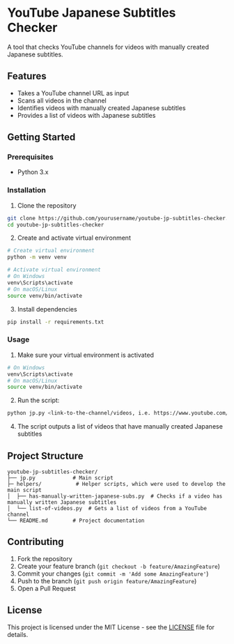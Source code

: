# YouTube Japanese Subtitles Checker

A tool that checks YouTube channels for videos with manually created Japanese subtitles.

## Features

- Takes a YouTube channel URL as input
- Scans all videos in the channel
- Identifies videos with manually created Japanese subtitles
- Provides a list of videos with Japanese subtitles

## Getting Started

### Prerequisites

- Python 3.x

### Installation

1. Clone the repository
```bash
git clone https://github.com/yourusername/youtube-jp-subtitles-checker.git
cd youtube-jp-subtitles-checker
```

2. Create and activate virtual environment
```bash
# Create virtual environment
python -m venv venv

# Activate virtual environment
# On Windows
venv\Scripts\activate
# On macOS/Linux
source venv/bin/activate
```

3. Install dependencies
```bash
pip install -r requirements.txt
```

### Usage

1. Make sure your virtual environment is activated
```bash
# On Windows
venv\Scripts\activate
# On macOS/Linux
source venv/bin/activate
```

2. Run the script:
```bash
python jp.py <link-to-the-channel/videos, i.e. https://www.youtube.com/@HikakinTV>
```

4. The script outputs a list of videos that have manually created Japanese subtitles

## Project Structure

```
youtube-jp-subtitles-checker/
├── jp.py            # Main script
├─ helpers/           # Helper scripts, which were used to develop the main script
│  ├── has-manually-written-japanese-subs.py  # Checks if a video has manually written Japanese subtitles
│  └── list-of-videos.py  # Gets a list of videos from a YouTube channel
└── README.md        # Project documentation
```

## Contributing

1. Fork the repository
2. Create your feature branch (`git checkout -b feature/AmazingFeature`)
3. Commit your changes (`git commit -m 'Add some AmazingFeature'`)
4. Push to the branch (`git push origin feature/AmazingFeature`)
5. Open a Pull Request

## License

This project is licensed under the MIT License - see the [LICENSE](LICENSE) file for details.
